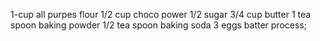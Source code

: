 1-cup all purpes flour
1/2 cup choco power 
1/2 sugar 
3/4 cup butter
1 tea spoon baking powder 
1/2 tea spoon baking soda
3 eggs
batter process;